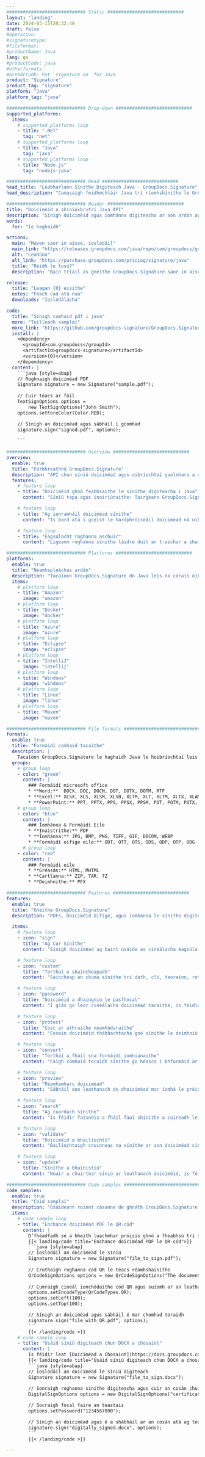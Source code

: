 ```yaml
---
############################# Static ############################
layout: "landing"
date: 2024-03-15T20:32:49
draft: false
#operation: 
#signaturetype: 
#fileformat: 
#productName: Java
lang: ga
#productCode: java
#otherformats: 
#breadcrumb: Put  signature on  for Java
product: "Signature"
product_tag: "signature"
platform: "Java"
platform_tag: "java"

############################# Drop-down ############################
supported_platforms:
  items:
    # supported_platforms loop
    - title: ".NET"
      tag: "net"
    # supported_platforms loop
    - title: "Java"
      tag: "java"
    # supported_platforms loop
    - title: "Node.js"
      tag: "nodejs-java"

############################# Head ############################
head_title: "Leabharlann Sínithe Digiteach Java - GroupDocs.Signature"
head_description: "Cumasaigh feidhmchláir Java trí ríomhshínithe le GroupDocs.Signature. Sínigh doiciméid ghnó go tapa agus gan stró."

############################# Header ############################
title: "Doiciméid a shíniú<br>trí Java API"
description: "Sínigh doiciméid agus íomhánna digiteacha ar aon ardán ag baint úsáide as ár n-APIanna solúbtha agus ár réitigh app-bhunaithe do ríomhchláraitheoirí agus úsáideoirí deiridh."
words:
  for: "le haghaidh"

actions:
  main: "Maven saor in aisce, íoslódáil"
  main_link: "https://releases.groupdocs.com/java/repo/com/groupdocs/groupdocs-signature/"
  alt: "Ceadúnú"
  alt_link: "https://purchase.groupdocs.com/pricing/signature/java"
  title: "Réidh le tosú?"
  description: "Bain triail as gnéithe GroupDocs.Signature saor in aisce nó iarr ceadúnas"

release:
  title: "Leagan {0} eisithe"
  notes: "Féach cad atá nua"
  downloads: "Íoslódálacha"

code:
  title: "Sínigh comhaid pdf i java"
  more: "Tuilleadh samplaí"
  more_link: "https://github.com/groupdocs-signature/GroupDocs.Signature-for-Java"
  install: |
    <dependency>
      <groupId>com.groupdocs</groupId>
      <artifactId>groupdocs-signature</artifactId>
      <version>{0}</version>
    </dependency>
  content: |
    ```java {style=abap}  
    // Roghnaigh doiciméad PDF
    Signature signature = new Signature("sample.pdf");
    
    // Cuir téacs ar fáil
    TextSignOptions options = 
        new TextSignOptions("John Smith");
    options.setForeColor(Color.RED);

    // Sínigh an doiciméad agus sábháil i gcomhad
    signature.sign("signed.pdf", options);
    
    ```

############################# Overview ############################
overview:
  enable: true
  title: "Forbhreathnú GroupDocs.Signature"
  description: "API chun síniú doiciméad agus oibríochtaí gaolmhara a dhéanamh i bhfeidhmchláir Java"
  features:
    # feature loop
    - title: "Doiciméid ghnó feabhsaithe le sínithe digiteacha i Java"
      content: "Síniú tapa agus inoiriúnaithe: Tairgeann GroupDocs.Signature do Java raon leathan roghanna sínithe digiteacha do PDFs, íomhánna agus doiciméid Oifige. Is féidir leat téacs, barrachóid, QR-cóid, teastais dhigiteacha, pictiúir, nó meiteashonraí ceilte a úsáid. Tá próiseáil doiciméad tapa agus éifeachtach."

    # feature loop
    - title: "Ag ionramháil doiciméad sínithe"
      content: "Is éard atá i gceist le hardphróiseáil doiciméad ná oibríochtaí cumhachtacha ar dhoiciméid sínithe ag baint úsáide as GroupDocs.Signature do Java. Is féidir leat sínithe a cuireadh le doiciméid ghnó a chuardach agus a bhailíochtú ag baint úsáide as critéir úsáideacha éagsúla. Ina theannta sin, is féidir leat rochtain a fháil ar fhaisnéis mhionsonraithe faoin doiciméad nó íomhánna réamhamhairc dá leathanaigh a fháil."

    # feature loop
    - title: "Éagsúlacht roghanna aschuir"
      content: "Ligeann roghanna sínithe láidre duit an t-aschur a shaincheapadh do dhoiciméid sínithe le GroupDocs.Signature do Java. Is féidir leat aon síniú a shuíomh go beacht ar aon leathanach doiciméid agus a chuma a chumrú ar bhealaí éagsúla. Tacaíonn an Java API le doiciméid ghnó sínithe a shábháil i bhformáidí iomadúla tacaithe agus cuireann sé roghanna ar fáil chun iad a dhaingniú le pasfhocail."

############################# Platforms ############################
platforms:
  enable: true
  title: "Neamhspleáchas ardán"
  description: "Tacaíonn GroupDocs.Signature do Java leis na córais oibriúcháin, creataí agus bainisteoirí pacáiste seo a leanas"
  items:
    # platform loop
    - title: "Amazon"
      image: "amazon"
    # platform loop
    - title: "Docker"
      image: "docker"
    # platform loop
    - title: "Azure"
      image: "azure"
    # platform loop
    - title: "Eclipse"
      image: "eclipse"
    # platform loop
    - title: "IntelliJ"
      image: "intellij"
    # platform loop
    - title: "Windows"
      image: "windows"
    # platform loop
    - title: "Linux"
      image: "linux"
    # platform loop
    - title: "Maven"
      image: "maven"

############################# File formats ############################
formats:
  enable: true
  title: "Formáidí comhaid tacaithe"
  description: |
    Tacaíonn GroupDocs.Signature le haghaidh Java le hoibríochtaí leis na [formáidí comhaid](https://docs.groupdocs.com/signature/java/supported-document-formats/) seo a leanas.
  groups:
    # group loop
    - color: "green"
      content: |
        ### Formáidí microsoft office
        * **Word:**  DOCX, DOC, DOCM, DOT, DOTX, DOTM, RTF
        * **Excel:** XLSX, XLS, XLSM, XLSB, XLTM, XLT, XLTM, XLTX, XLAM, SXC, SpreadsheetML
        * **PowerPoint:** PPT, PPTX, PPS, PPSX, PPSM, POT, POTM, POTX, PPTM
    # group loop
    - color: "blue"
      content: |
        ### Íomhánna & Formáidí Eile
        * **Inaistrithe:** PDF
        * **Íomhánna:** JPG, BMP, PNG, TIFF, GIF, DICOM, WEBP
        * **Formáidí oifige eile:** ODT, OTT, OTS, ODS, ODP, OTP, ODG
      # group loop
    - color: "red"
      content: |
        ### Formáidí eile
        * **Gréasán:** HTML, MHTML
        * **Cartlanna:** ZIP, TAR, 7Z
        * **Deimhnithe:** PFX

############################# Features ############################
features:
  enable: true
  title: "Gnéithe GroupDocs.Signature"
  description: "PDFs, Doiciméid Oifige, agus íomhánna le sínithe digiteacha a shíniú"

  items:
    # feature loop
    - icon: "sign"
      title: "Ag Cur Sínithe"
      content: "Sínigh doiciméad ag baint úsáide as cineálacha éagsúla sínithe tacaithe trí shíniú digiteach a chur go beacht in aon áit ar aon leathanach."

    # feature loop
    - icon: "custom"
      title: "Torthaí a shaincheapadh"
      content: "Saincheap an chuma sínithe trí dath, cló, teorainn, rothlú agus gnéithe eile a choigeartú chun an toradh inmhianaithe a bhaint amach."

    # feature loop
    - icon: "password"
      title: "Doiciméid a dhaingniú le pasfhocal"
      content: "I gcás go leor cineálacha doiciméad tacaithe, is féidir leat an doiciméad sínithe a chosaint le pasfhocal."

    # feature loop
    - icon: "protect"
      title: "Cosc ar athruithe neamhúdaraithe"
      content: "Cosain doiciméid thábhachtacha gnó sínithe le deimhniú digiteach ó mhodhnuithe neamhúdaraithe."

    # feature loop
    - icon: "convert"
      title: "Torthaí a fháil sna formáidí inmhianaithe"
      content: "Faigh comhaid toraidh sínithe go héasca i bhformáid ar bith a dtacaítear léi. Is féidir leat doiciméid MS Word a thiontú go PDF freisin gan stró."

    # feature loop
    - icon: "preview"
      title: "Réamhamharc doiciméad"
      content: "Sábháil aon leathanach de dhoiciméad mar íomhá le próiseáil amach anseo."

    # feature loop
    - icon: "search"
      title: "Ag cuardach sínithe"
      content: "Is féidir faisnéis a fháil faoi shínithe a cuireadh leis roimhe seo i ndoiciméid ar leith."

    # feature loop
    - icon: "validate"
      title: "Doiciméid a bhailíochtú"
      content: "Bailíochtaigh cruinneas na sínithe ar aon doiciméad sínithe."

    # feature loop
    - icon: "update"
      title: "Sínithe a bhainistiú"
      content: "Nuair a chuirtear síniú ar leathanach doiciméid, is féidir é a scriosadh, a bhogadh nó a nuashonrú de réir mar is gá."

############################# Code samples ############################
code_samples:
  enable: true
  title: "Cóid samplaí"
  description: "Úsáideann roinnt cásanna de ghnáth GroupDocs.Signature le haghaidh oibríochtaí Java"
  items:
    # code sample loop
    - title: "Enchance doiciméad PDF le QR-cód"
      content: |
        D’fhéadfadh sé a bheith luachmhar próisis ghnó a fheabhsú trí [QR-codes](https://docs.groupdocs.com/signature/java/esign-document-with-qr-code-signature/) a chur le leathanaigh ar leith de dhoiciméid PDF. Tá sampla de conas cód QR a chur leis ag baint úsáide as GroupDocs.Signature do Java.
        {{< landing/code title="Enchance doiciméad PDF le QR-cód">}}
        ```java {style=abap}
        // Íoslódáil an doiciméad le síniú
        Signature signature = new Signature("file_to_sign.pdf");
        
        // Cruthaigh roghanna cód QR le téacs réamhshainithe
        QrCodeSignOptions options = new QrCodeSignOptions("The document is approved by John Smith");
        
        // Cumraigh cineál ionchódaithe cód QR agus suíomh ar an leathanach
        options.setEncodeType(QrCodeTypes.QR);
        options.setLeft(100);
        options.setTop(100);

        // Sínigh an doiciméad agus sábháil é mar chomhad toraidh
        signature.sign("file_with_QR.pdf", options);
        ```
        {{< /landing/code >}}
    # code sample loop
    - title: "Úsáid síniú digiteach chun DOCX a chosaint"
      content: |
        Is féidir leat [Doiciméad a Chosaint](https://docs.groupdocs.com/signature/java/esign-document-with-digital-signature/) ag baint úsáide as sínithe pearsanta nó corparáideacha atá stóráilte mar dheimhnithe digiteacha. Ní féidir doiciméid atá daingnithe le teastas a athrú gan an síniú a chur ó bhail.
        {{< landing/code title="Úsáid síniú digiteach chun DOCX a chosaint">}}
        ```java {style=abap}   
        // Íoslódáil an doiciméad le síniú digiteach
        Signature signature = new Signature("file_to_sign.docx");
        
        // Sonraigh roghanna sínithe digiteacha agus cuir an cosán chuig an gcomhad teastais ar fáil
        DigitalSignOptions options = new DigitalSignOptions("certificate.pfx");

        // Socraigh focal faire an teastais
        options.setPassword("1234567890");

        // Sínigh an doiciméad agus é a shábháil ar an cosán atá ag teastáil
        signature.sign("digitally_signed.docx", options);
        ```
        {{< /landing/code >}}

---
```

